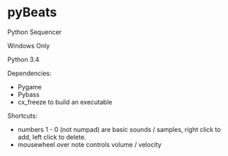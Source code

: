 # pyBeats
Python Sequencer

Windows Only

Python 3.4

Dependencies:
- Pygame
- Pybass
- cx_freeze to build an executable

Shortcuts:
- numbers 1 - 0 (not numpad) are basic sounds / samples, right click to add, left click to delete.
- mousewheel over note controls volume / velocity
